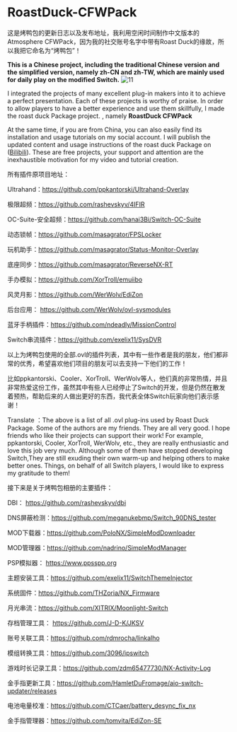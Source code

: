 # RoastDuck-CFWPack
这是烤鸭包的更新日志以及发布地址，我利用空闲时间制作中文版本的 Atmosphere CFWPack，因为我的社交账号名字中带有Roast Duck的缘故，所以我把它命名为“烤鸭包”！

**This is a Chinese project, including the traditional Chinese version and the simplified version, namely zh-CN and zh-TW, which are mainly used for daily play on the modified Switch.**
![11](https://github.com/sskyNS/RoastDuck-CFWPack/assets/121209531/50165316-e55e-4d69-b7c4-2fdc787429c1)


I integrated the projects of many excellent plug-in makers into it to achieve a perfect presentation. Each of these projects is worthy of praise. In order to allow players to have a better experience and use them skillfully, I made the roast duck Package project. , namely **RoastDuck CFWPack**

At the same time, if you are from China, you can also easily find its installation and usage tutorials on my social account. I will publish the updated content and usage instructions of the roast duck Package on ([Bilibili](https://space.bilibili.com/679023184)). These are free projects, your support and attention are the inexhaustible motivation for my video and tutorial creation.

所有插件原项目地址：

Ultrahand：https://github.com/ppkantorski/Ultrahand-Overlay

极限超频：https://github.com/rashevskyv/4IFIR 

OC-Suite-安全超频：https://github.com/hanai3Bi/Switch-OC-Suite

动态锁帧：https://github.com/masagrator/FPSLocker

玩机助手：https://github.com/masagrator/Status-Monitor-Overlay

底座同步：https://github.com/masagrator/ReverseNX-RT

手办模拟：https://github.com/XorTroll/emuiibo

风灵月影：https://github.com/WerWolv/EdiZon

后台应用：
https://github.com/WerWolv/ovl-sysmodules

蓝牙手柄插件：https://github.com/ndeadly/MissionControl

Switch串流插件：https://github.com/exelix11/SysDVR

以上为烤鸭包使用的全部.ovl的插件列表，其中有一些作者是我的朋友，他们都非常的优秀，希望喜欢他们项目的朋友可以去支持一下他们的工作！

比如ppkantorski、Cooler、XorTroll、WerWolv等人，他们真的非常热情，并且非常热爱这份工作，虽然其中有些人已经停止了Switch的开发，但是仍然在散发着预热，帮助后来的人做出更好的东西，我代表全体Switch玩家向他们表示感谢！

Translate ：The above is a list of all .ovl plug-ins used by Roast Duck Package. Some of the authors are my friends. They are all very good. I hope friends who like their projects can support their work! For example, ppkantorski, Cooler, XorTroll, WerWolv, etc., they are really enthusiastic and love this job very much. Although some of them have stopped developing Switch,They are still exuding their own warm-up and helping others to make better ones. Things, on behalf of all Switch players, I would like to express my gratitude to them!

接下来是关于烤鸭包相册的主要插件：

DBI：
https://github.com/rashevskyv/dbi

DNS屏蔽检测：https://github.com/meganukebmp/Switch_90DNS_tester

MOD下载器：https://github.com/PoloNX/SimpleModDownloader

MOD管理器：https://github.com/nadrino/SimpleModManager

PSP模拟器：
https://www.ppsspp.org

主题安装工具：https://github.com/exelix11/SwitchThemeInjector

系统固件：https://github.com/THZoria/NX_Firmware

月光串流：https://github.com/XITRIX/Moonlight-Switch

存档管理工具：
https://github.com/J-D-K/JKSV

账号关联工具：https://github.com/rdmrocha/linkalho

模组转换工具：https://github.com/3096/ipswitch

游戏时长记录工具：https://github.com/zdm65477730/NX-Activity-Log

金手指更新工具：https://github.com/HamletDuFromage/aio-switch-updater/releases

电池电量校准：https://github.com/CTCaer/battery_desync_fix_nx 

金手指管理器：https://github.com/tomvita/EdiZon-SE


